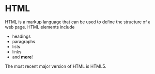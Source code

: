 # HTML

HTML is a markup language that can be used to define the structure of a web page. HTML elements include

* headings
* paragraphs
* lists
* links
* and **more**!

The most recent major version of HTML is HTML5.